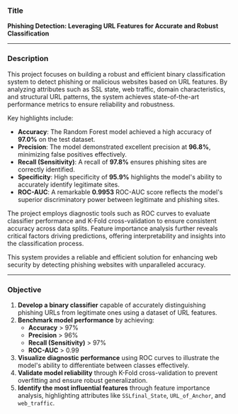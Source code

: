 ### **Title**  
**Phishing Detection: Leveraging URL Features for Accurate and Robust Classification**

---

### **Description**  
This project focuses on building a robust and efficient binary classification system to detect phishing or malicious websites based on URL features. By analyzing attributes such as SSL state, web traffic, domain characteristics, and structural URL patterns, the system achieves state-of-the-art performance metrics to ensure reliability and robustness.  

Key highlights include:  
- **Accuracy**: The Random Forest model achieved a high accuracy of **97.0%** on the test dataset.  
- **Precision**: The model demonstrated excellent precision at **96.8%**, minimizing false positives effectively.  
- **Recall (Sensitivity)**: A recall of **97.8%** ensures phishing sites are correctly identified.  
- **Specificity**: High specificity of **95.9%** highlights the model's ability to accurately identify legitimate sites.  
- **ROC-AUC**: A remarkable **0.9953** ROC-AUC score reflects the model's superior discriminatory power between legitimate and phishing sites.  

The project employs diagnostic tools such as ROC curves to evaluate classifier performance and K-Fold cross-validation to ensure consistent accuracy across data splits. Feature importance analysis further reveals critical factors driving predictions, offering interpretability and insights into the classification process.  

This system provides a reliable and efficient solution for enhancing web security by detecting phishing websites with unparalleled accuracy.

---

### **Objective**  
1. **Develop a binary classifier** capable of accurately distinguishing phishing URLs from legitimate ones using a dataset of URL features.  
2. **Benchmark model performance** by achieving:  
   - **Accuracy** > 97%  
   - **Precision** > 96%  
   - **Recall (Sensitivity)** > 97%  
   - **ROC-AUC** > 0.99  
3. **Visualize diagnostic performance** using ROC curves to illustrate the model's ability to differentiate between classes effectively.  
4. **Validate model reliability** through K-Fold cross-validation to prevent overfitting and ensure robust generalization.  
5. **Identify the most influential features** through feature importance analysis, highlighting attributes like `SSLfinal_State`, `URL_of_Anchor`, and `web_traffic`.  
